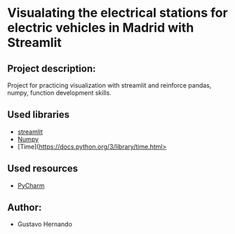 # Visualating the electrical stations for electric vehicles in Madrid with Streamlit

## Project description:  
Project for practicing visualization with streamlit and reinforce pandas, numpy, function development skills.  

## Used libraries 
* [streamlit](https://docs.streamlit.io/en/stable/api.html)
* [Numpy](https://numpy.org/doc/)  
* [Time](https://docs.python.org/3/library/time.html>

## Used resources 
* [PyCharm](https://www.jetbrains.com/pycharm/)

## Author:
* Gustavo Hernando  
